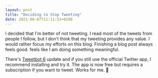 ```yaml
---
layout: post
title: "Deciding to Stop Tweeting"
date: 2021-06-07T11:11:53+0100
---
```


I decided that I'm better of not tweeting. I read most of the tweets from people I follow, but I don't think that my tweeting provides any value. I would rather focus my efforts on this blog. Finishing a blog post always feels good. feels like I am doing something meaningful. 

There's [Tweetbot 6][1] update and if you still use the official Twitter app, I recommend installing and try it. The app is now free but requires a subscription if you want to tweet. Works for me. 🙂

[1]: https://tapbots.com/tweetbot/